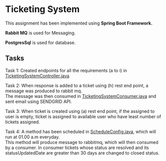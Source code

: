 # Ticketing System

This assignment has been implemented using **Spring Boot Framework.**  

**Rabbit MQ** is used for Messaging.  

**PostgresSql** is used for database.

## Tasks

Task 1: Created endpoints for all the requirements (a to i) in [TicketingSystemController.java](https://github.com/vasanthanchinnasamy/ticketing-system/blob/main/src/main/java/com/innovate/controller/TicketingSystemController.java)  

Task 2: When response is added to a ticket using (h) rest end point, a message was produced to rabbit mq.   
        The message was then consumed in [TicketingSystemConsumer.java](https://github.com/vasanthanchinnasamy/ticketing-system/blob/main/src/main/java/com/innovate/consumer/TicketingSystemConsumer.java) and sent email using SENDGRID API.

Task 3: When ticket is created using (a) rest end point, if the assigned to user is empty, ticket is assigned to available user who have least number of tickets assigned.
  
Task 4: A method has been scheduled in [ScheduleConfig.java](https://github.com/vasanthanchinnasamy/ticketing-system/blob/main/src/main/java/com/innovate/configuration/ScheduleConfig.java), which will run at 01.00 a.m everyday.  
        This method will produce message to rabbitmq, which will then consumed by a consumer.
        In consumer tickets whose status are resolved and its statusUpdatedDate are greater than 30 days are changed to closed status.
